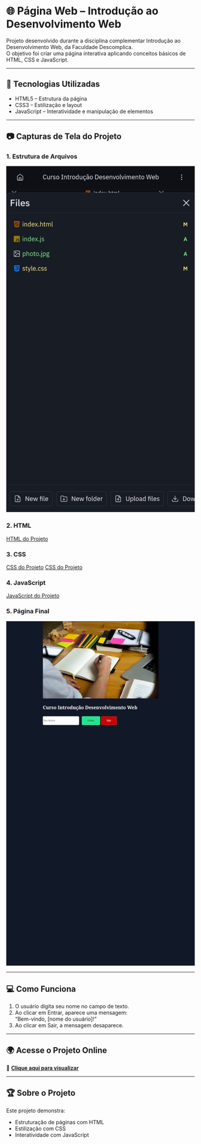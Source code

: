 # 🌐 Página Web – Introdução ao Desenvolvimento Web

Projeto desenvolvido durante a disciplina complementar Introdução ao Desenvolvimento Web, da Faculdade Descomplica.  
O objetivo foi criar uma página interativa aplicando conceitos básicos de HTML, CSS e JavaScript.

---

## 📌 Tecnologias Utilizadas
- HTML5 – Estrutura da página  
- CSS3 – Estilização e layout  
- JavaScript – Interatividade e manipulação de elementos

---

## 📷 Capturas de Tela do Projeto
### 1. Estrutura de Arquivos
![Estrutura do Projeto](estrutura.jpg)

### 2. HTML
[HTML do Projeto](html.jpg)

### 3. CSS
[CSS do Projeto](css.jpg)
[CSS do Projeto](css2.jpg)

### 4. JavaScript
[JavaScript do Projeto](javascript.jpg)

### 5. Página Final
![Página Final](pagina_web.jpg)

---

## 💻 Como Funciona
1. O usuário digita seu nome no campo de texto.  
2. Ao clicar em Entrar, aparece uma mensagem:  
   “Bem-vindo, [nome do usuário]!”  
3. Ao clicar em Sair, a mensagem desaparece.

---

## 🌍 Acesse o Projeto Online
🔗 **[Clique aqui para visualizar](https://e45746a3-5e75-4efe-ae83-a48c759f4d14-00-346seqztljike.worf.replit.dev/)**

---

## 🏆 Sobre o Projeto
Este projeto demonstra:  
- Estruturação de páginas com HTML  
- Estilização com CSS  
- Interatividade com JavaScript
